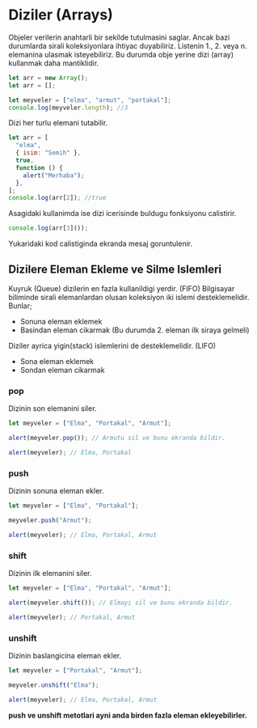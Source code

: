 # Diziler (Arrays)

Objeler verilerin anahtarli bir sekilde tutulmasini saglar. Ancak bazi durumlarda sirali koleksiyonlara ihtiyac duyabiliriz. Listenin 1., 2. veya n. elemanina ulasmak isteyebiliriz. Bu durumda obje yerine dizi (array) kullanmak daha mantiklidir.

```javascript
let arr = new Array();
let arr = [];
```

```js
let meyveler = ["elma", "armut", "portakal"];
console.log(meyveler.length); //3
```

Dizi her turlu elemani tutabilir.

```js
let arr = [
  "elma",
  { isim: "Semih" },
  true,
  function () {
    alert("Merhaba");
  },
];
console.log(arr[2]); //true
```

Asagidaki kullanimda ise dizi icerisinde buldugu fonksiyonu calistirir.

```js
console.log(arr[3]());
```

Yukaridaki kod calistiginda ekranda mesaj goruntulenir.

## Dizilere Eleman Ekleme ve Silme Islemleri

Kuyruk (Queue) dizilerin en fazla kullanildigi yerdir. (FIFO) Bilgisayar biliminde sirali elemanlardan olusan koleksiyon iki islemi desteklemelidir. Bunlar;

- Sonuna eleman eklemek
- Basindan eleman cikarmak (Bu durumda 2. eleman ilk siraya gelmeli)

Diziler ayrica yigin(stack) islemlerini de desteklemelidir. (LIFO)

- Sona eleman eklemek
- Sondan eleman cikarmak

### pop

Dizinin son elemanini siler.

```js
let meyveler = ["Elma", "Portakal", "Armut"];

alert(meyveler.pop()); // Armutu sil ve bunu ekranda bildir.

alert(meyveler); // Elma, Portakal
```

### push

Dizinin sonuna eleman ekler.

```js
let meyveler = ["Elma", "Portakal"];

meyveler.push("Armut");

alert(meyveler); // Elma, Portakal, Armut
```

### shift

Dizinin ilk elemanini siler.

```js
let meyveler = ["Elma", "Portakal", "Armut"];

alert(meyveler.shift()); // Elmayı sil ve bunu ekranda bildir.

alert(meyveler); // Portakal, Armut
```

### unshift

Dizinin baslangicina eleman ekler.

```js
let meyveler = ["Portakal", "Armut"];

meyveler.unshift("Elma");

alert(meyveler); // Elma, Portakal, Armut
```

**push ve unshift metotlari ayni anda birden fazla eleman ekleyebilirler.**
